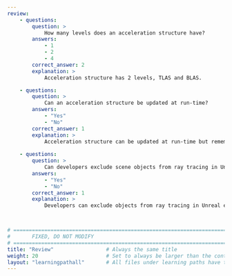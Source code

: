 ```yaml
---
review:
    - questions:
        question: >
            How many levels does an acceleration structure have?
        answers:
            - 1
            - 2
            - 4
        correct_answer: 2                    
        explanation: >
            Acceleration structure has 2 levels, TLAS and BLAS.

    - questions:
        question: >
            Can an acceleration structure be updated at run-time?
        answers:
            - "Yes"
            - "No"
        correct_answer: 1                    
        explanation: >
            Acceleration structure can be updated at run-time but remember that it has performance cost.
               
    - questions:
        question: >
            Can developers exclude scene objects from ray tracing in Unreal editor?
        answers:
            - "Yes"
            - "No"
        correct_answer: 1          
        explanation: >
            Developers can exclude objects from ray tracing in Unreal editor. Excluding smaller/unimportant objects from ray tracing can improve ray traversal performance without hurting the final rendering quality.



# ================================================================================
#       FIXED, DO NOT MODIFY
# ================================================================================
title: "Review"                 # Always the same title
weight: 20                      # Set to always be larger than the content in this path
layout: "learningpathall"       # All files under learning paths have this same wrapper
---
```

